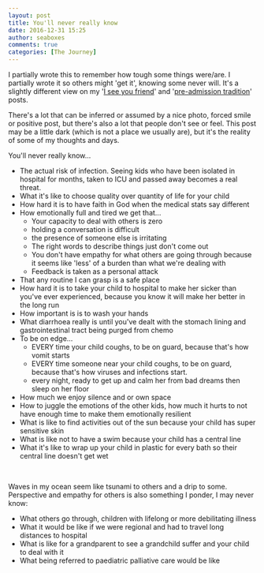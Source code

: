 ```yaml
---
layout: post
title: You'll never really know
date: 2016-12-31 15:25
author: seaboxes
comments: true
categories: [The Journey]
---
```

I partially wrote this to remember how tough some things were/are. I partially wrote it so others might 'get it', knowing some never will. It's a slightly different view on my '<a href="https://seaboxes.wordpress.com/2016/09/20/i-see-you-friend/">I see you friend</a>' and '<a href="https://seaboxes.wordpress.com/2016/09/25/pre-admission-tradition/">pre-admission tradition</a>' posts.

There's a lot that can be inferred or assumed by a nice photo, forced smile or positive post, but there's also a lot that people don't see or feel. This post may be a little dark (which is not a place we usually are), but it's the reality of some of my thoughts and days.

You'll never really know...
<ul>
	<li>The actual risk of infection. Seeing kids who have been isolated in hospital for months, taken to ICU and passed away becomes a real threat.</li>
	<li>What it's like to choose quality over quantity of life for your child</li>
	<li>How hard it is to have faith in God when the medical stats say different</li>
	<li>How emotionally full and tired we get that...
<ul>
	<li>Your capacity to deal with others is zero</li>
	<li>holding a conversation is difficult</li>
	<li>the presence of someone else is irritating</li>
	<li>The right words to describe things just don't come out</li>
	<li>You don't have empathy for what others are going through because it seems like 'less' of a burden than what we're dealing with</li>
	<li>Feedback is taken as a personal attack</li>
</ul>
</li>
	<li>That any routine I can grasp is a safe place</li>
	<li>How hard it is to take your child to hospital to make her sicker than you've ever experienced, because you know it will make her better in the long run</li>
	<li>How important is is to wash your hands</li>
	<li>What diarrhoea really is until you've dealt with the stomach lining and gastrointestinal tract being purged from chemo</li>
	<li>To be on edge…
<ul>
	<li>EVERY time your child coughs, to be on guard, because that's how vomit starts</li>
	<li>EVERY time someone near your child coughs, to be on guard, because that's how viruses and infections start.</li>
	<li>every night, ready to get up and calm her from bad dreams then sleep on her floor</li>
</ul>
</li>
	<li>How much we enjoy silence and or own space</li>
	<li>How to juggle the emotions of the other kids, how much it hurts to not have enough time to make them emotionally resilient</li>
	<li>What is like to find activities out of the sun because your child has super sensitive skin</li>
	<li>What is like not to have a swim because your child has a central line</li>
	<li>What it's like to wrap up your child in plastic for every bath so their central line doesn't get wet</li>
</ul>
&nbsp;

Waves in my ocean seem like tsunami to others and a drip to some. Perspective and empathy for others is also something I ponder, I may never know:
<ul>
	<li>What others go through, children with lifelong or more debilitating illness</li>
	<li>What it would be like if we were regional and had to travel long distances to hospital</li>
	<li>What is like for a grandparent to see a grandchild suffer and your child to deal with it</li>
	<li>What being referred to paediatric palliative care would be like</li>
</ul>
